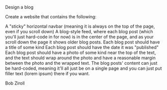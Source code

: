 Design a blog

Create a website that contains the following:

A "sticky" horizontal navbar (meaning it is always on the top of the page, even if you scroll down)
A blog-style feed, where each blog post (which you'll just hard-code in for now) is in the center of the page, and as your scroll down the page it shows older blog posts.
Each blog post should have a title of some kind
Each blog post should have the date it was "published"
Each blog post should have a photo of some kind near the top of the text, and the text should wrap around the photo and have a reasonable margin between the photo and the wrapped text.
The blog posts' content can just be hard-coded, meaning it'll all just be on a single page and you can just put filler text (lorem ipsum) there if you want.

Bob Ziroll